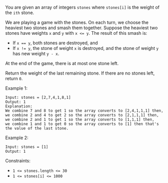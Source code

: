 You are given an array of integers `stones` where `stones[i]` is the weight of the `ith` stone.

We are playing a game with the stones. On each turn, we choose the heaviest two stones and smash them together. Suppose the heaviest two stones have weights `x` and `y` with `x <= y`. The result of this smash is:

- If `x == y`, both stones are destroyed, and
- If `x != y`, the stone of weight `x` is destroyed, and the stone of weight `y` has new weight `y - x`.

At the end of the game, there is at most one stone left.

Return the weight of the last remaining stone. If there are no stones left, return `0`.

Example 1:

```
Input: stones = [2,7,4,1,8,1]
Output: 1
Explanation:
We combine 7 and 8 to get 1 so the array converts to [2,4,1,1,1] then,
we combine 2 and 4 to get 2 so the array converts to [2,1,1,1] then,
we combine 2 and 1 to get 1 so the array converts to [1,1,1] then,
we combine 1 and 1 to get 0 so the array converts to [1] then that's the value of the last stone.
```

Example 2:

```
Input: stones = [1]
Output: 1
```

Constraints:

- `1 <= stones.length <= 30`
- `1 <= stones[i] <= 1000`
